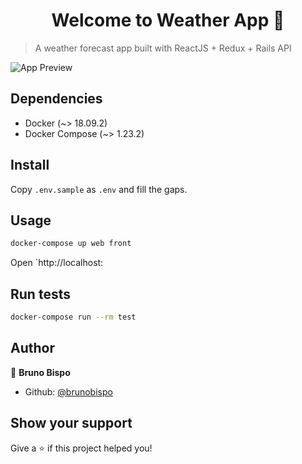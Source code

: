 <h1 align="center">Welcome to Weather App 👋</h1>

> A weather forecast app built with ReactJS + Redux + Rails API

<img src="https://i.imgur.com/1Jz32o9.png" alt="App Preview" />

## Dependencies

* Docker (~> 18.09.2)
* Docker Compose (~> 1.23.2)

## Install

Copy `.env.sample` as `.env` and fill the gaps. 

## Usage

```sh
docker-compose up web front
```

Open `http://localhost:

## Run tests

```sh
docker-compose run --rm test
```

## Author

👤 **Bruno Bispo**

* Github: [@brunobispo](https://github.com/brunobispo)

## Show your support

Give a ⭐️ if this project helped you!
